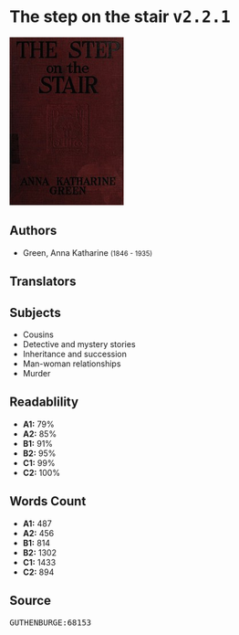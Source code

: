 # The step on the stair <kbd>v2.2.1</kbd>

![](./cover.medium.jpg "")

## Authors


 - Green, Anna Katharine <small>(1846 - 1935)</small>

## Translators



## Subjects


 - Cousins
 - Detective and mystery stories
 - Inheritance and succession
 - Man-woman relationships
 - Murder

## Readablility


 - **A1:** 79%
 - **A2:** 85%
 - **B1:** 91%
 - **B2:** 95%
 - **C1:** 99%
 - **C2:** 100%

## Words Count


 - **A1:** 487
 - **A2:** 456
 - **B1:** 814
 - **B2:** 1302
 - **C1:** 1433
 - **C2:** 894

## Source


<kbd>GUTHENBURGE:68153</kbd>
